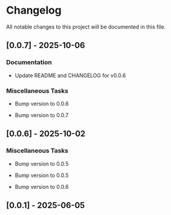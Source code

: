 # Changelog

All notable changes to this project will be documented in this file.

## [0.0.7] - 2025-10-06

### Documentation

- Update README and CHANGELOG for v0.0.6


### Miscellaneous Tasks

- Bump version to 0.0.6

- Bump version to 0.0.7


## [0.0.6] - 2025-10-02

### Miscellaneous Tasks

- Bump version to 0.0.5

- Bump version to 0.0.5

- Bump version to 0.0.6


## [0.0.1] - 2025-06-05

<!-- generated by git-cliff -->
